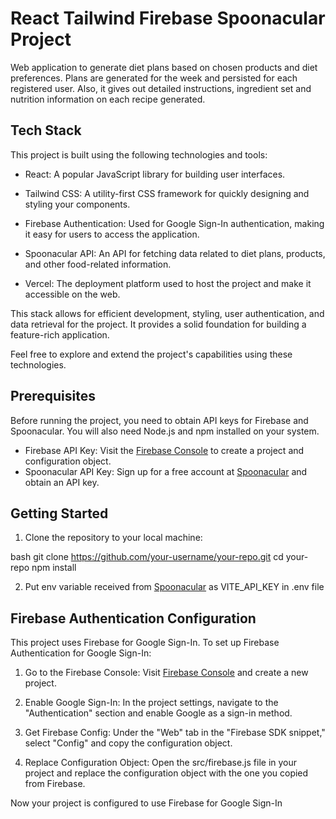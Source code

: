 # React Tailwind Firebase Spoonacular Project

Web application to generate diet plans based on chosen products and diet preferences. Plans are generated for the week and persisted for each registered user. Also, it gives out detailed instructions, ingredient set and nutrition information on each recipe generated. 

## Tech Stack

This project is built using the following technologies and tools:

- React: A popular JavaScript library for building user interfaces.

- Tailwind CSS: A utility-first CSS framework for quickly designing and styling your components.

- Firebase Authentication: Used for Google Sign-In authentication, making it easy for users to access the application.

- Spoonacular API: An API for fetching data related to diet plans, products, and other food-related information.

- Vercel: The deployment platform used to host the project and make it accessible on the web.

This stack allows for efficient development, styling, user authentication, and data retrieval for the project. It provides a solid foundation for building a feature-rich application.

Feel free to explore and extend the project's capabilities using these technologies.


## Prerequisites

Before running the project, you need to obtain API keys for Firebase and Spoonacular. You will also need Node.js and npm installed on your system.

- Firebase API Key: Visit the [Firebase Console](https://console.firebase.google.com/) to create a project and configuration object.
- Spoonacular API Key: Sign up for a free account at [Spoonacular](https://spoonacular.com/) and obtain an API key.

## Getting Started

1. Clone the repository to your local machine:

   
bash
   git clone https://github.com/your-username/your-repo.git
   cd your-repo
   npm install
   
2. Put env variable received from [Spoonacular](https://spoonacular.com/) as 
VITE_API_KEY
 in 
.env
 file
## Firebase Authentication Configuration

This project uses Firebase for Google Sign-In. To set up Firebase Authentication for Google Sign-In:

1. Go to the Firebase Console: Visit [Firebase Console](https://console.firebase.google.com/) and create a new project.

2. Enable Google Sign-In: In the project settings, navigate to the "Authentication" section and enable Google as a sign-in method.

3. Get Firebase Config: Under the "Web" tab in the "Firebase SDK snippet," select "Config" and copy the configuration object.

4. Replace Configuration Object: Open the src/firebase.js file in your project and replace the configuration object with the one you copied from Firebase.

Now your project is configured to use Firebase for Google Sign-In
